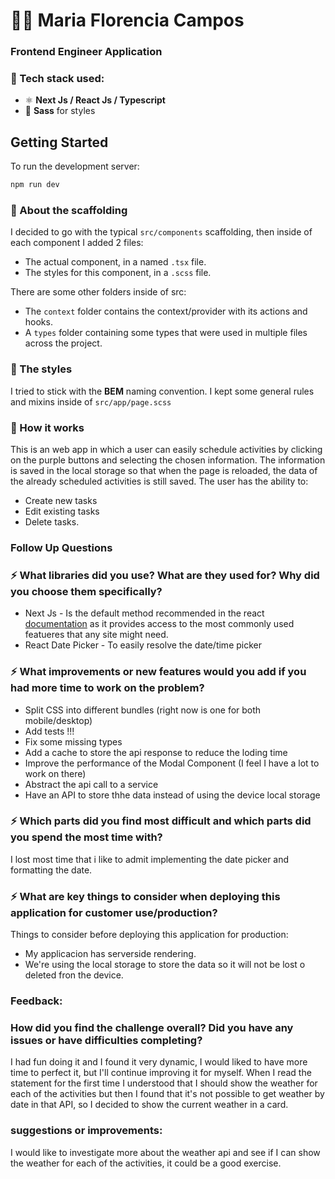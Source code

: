 # 🧑‍💻 Maria Florencia Campos

### Frontend Engineer Application

### 🔧 Tech stack used:

- ⚛️ **Next Js / React Js / Typescript**
- 💄 **Sass** for styles

## Getting Started

To run the development server:

```bash
npm run dev
```

### 📁 About the scaffolding

I decided to go with the typical `src/components` scaffolding, then inside of each component I added 2 files:

- The actual component, in a named `.tsx` file.
- The styles for this component, in a `.scss` file.

There are some other folders inside of src:

- The `context` folder contains the context/provider with its actions and hooks.
- A `types` folder containing some types that were used in multiple files across the project.

### 🎨 The styles

I tried to stick with the **BEM** naming convention.
I kept some general rules and mixins inside of `src/app/page.scss`

### 📝 How it works

This is an web app in which a user can easily schedule activities by clicking on the purple buttons and selecting the chosen information.
The information is saved in the local storage so that when the page is reloaded, the data of the already scheduled activities is still saved.
The user has the ability to:

- Create new tasks
- Edit existing tasks
- Delete tasks.

### Follow Up Questions

### ⚡️ What libraries did you use? What are they used for? Why did you choose them specifically?

- Next Js - Is the default method recommended in the react [documentation](https://react.dev/learn/start-a-new-react-project) as it provides access to the most commonly used featueres that any site might need.
- React Date Picker - To easily resolve the date/time picker

### ⚡️ What improvements or new features would you add if you had more time to work on the problem?

- Split CSS into different bundles (right now is one for both mobile/desktop)
- Add tests !!!
- Fix some missing types
- Add a cache to store the api response to reduce the loding time
- Improve the performance of the Modal Component (I feel I have a lot to work on there)
- Abstract the api call to a service
- Have an API to store thhe data instead of using the device local storage

### ⚡️ Which parts did you find most difficult and which parts did you spend the most time with?

I lost most time that i like to admit implementing the date picker and formatting the date.

### ⚡️ What are key things to consider when deploying this application for customer use/production?

Things to consider before deploying this application for production:

- My applicacion has serverside rendering.
- We're using the local storage to store the data so it will not be lost o deleted fron the device.

### Feedback:

### How did you find the challenge overall? Did you have any issues or have difficulties completing?

I had fun doing it and I found it very dynamic, I would liked to have more time to perfect it, but I'll continue improving it for myself.
When I read the statement for the first time I understood that I should show the weather for each of the activities but then I found that it's not possible to get weather by date in that API, so I decided to show the current weather in a card.

### suggestions or improvements:

I would like to investigate more about the weather api and see if I can show the weather for each of the activities, it could be a good exercise.
